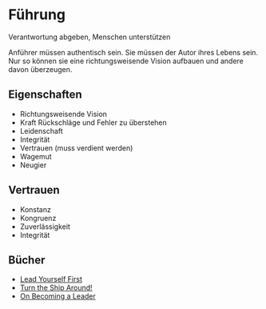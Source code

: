 # Führung

Verantwortung abgeben, Menschen unterstützen

Anführer müssen authentisch sein. Sie müssen der Autor ihres Lebens sein. Nur so können sie eine richtungsweisende Vision aufbauen und andere davon überzeugen.

## Eigenschaften

- Richtungsweisende Vision
- Kraft Rückschläge und Fehler zu überstehen
- Leidenschaft
- Integrität 
- Vertrauen (muss verdient werden)
- Wagemut
- Neugier

## Vertrauen

- Konstanz
- Kongruenz
- Zuverlässigkeit
- Integrität

## Bücher

- [Lead Yourself First](https://www.goodreads.com/book/show/31451193-lead-yourself-first)
- [Turn the Ship Around!](https://www.goodreads.com/book/show/16158601-turn-the-ship-around)
- [On Becoming a Leader](https://www.goodreads.com/book/show/171921.On_Becoming_a_Leader)